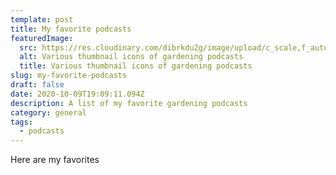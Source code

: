 ```yaml
---
template: post
title: My favorite podcasts
featuredImage:
  src: https://res.cloudinary.com/dibrkdu2g/image/upload/c_scale,f_auto,q_auto,w_800/v1602270752/Screenshot_20201009-140007_Player_FM_a64sct.jpg
  alt: Various thumbnail icons of gardening podcasts
  title: Various thumbnail icons of gardening podcasts
slug: my-favorite-podcasts
draft: false
date: 2020-10-09T19:09:11.094Z
description: A list of my favorite gardening podcasts
category: general
tags:
  - podcasts
---
```

Here are my favorites